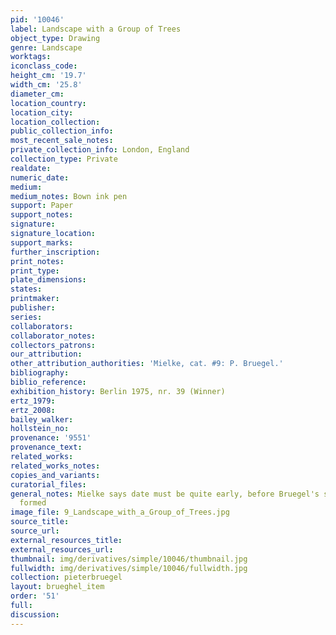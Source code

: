 ```yaml
---
pid: '10046'
label: Landscape with a Group of Trees
object_type: Drawing
genre: Landscape
worktags:
iconclass_code:
height_cm: '19.7'
width_cm: '25.8'
diameter_cm:
location_country:
location_city:
location_collection:
public_collection_info:
most_recent_sale_notes:
private_collection_info: London, England
collection_type: Private
realdate:
numeric_date:
medium:
medium_notes: Bown ink pen
support: Paper
support_notes:
signature:
signature_location:
support_marks:
further_inscription:
print_notes:
print_type:
plate_dimensions:
states:
printmaker:
publisher:
series:
collaborators:
collaborator_notes:
collectors_patrons:
our_attribution:
other_attribution_authorities: 'Mielke, cat. #9: P. Bruegel.'
bibliography:
biblio_reference:
exhibition_history: Berlin 1975, nr. 39 (Winner)
ertz_1979:
ertz_2008:
bailey_walker:
hollstein_no:
provenance: '9551'
provenance_text:
related_works:
related_works_notes:
copies_and_variants:
curatorial_files:
general_notes: Mielke says date must be quite early, before Bruegel's style is fully
  formed
image_file: 9_Landscape_with_a_Group_of_Trees.jpg
source_title:
source_url:
external_resources_title:
external_resources_url:
thumbnail: img/derivatives/simple/10046/thumbnail.jpg
fullwidth: img/derivatives/simple/10046/fullwidth.jpg
collection: pieterbruegel
layout: brueghel_item
order: '51'
full:
discussion:
---
```

